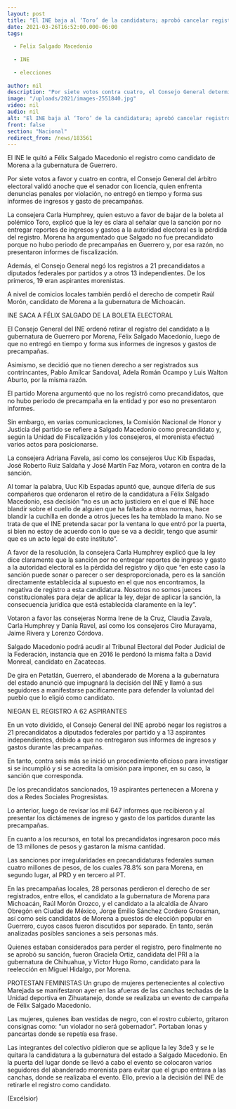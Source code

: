 ```yaml
---
layout: post
title: "El INE baja al ‘Toro’ de la candidatura; aprobó cancelar registro de Félix Salgado"
date: 2021-03-26T16:52:00.000-06:00
tags:
  
  - Felix Salgado Macedonio
  
  - INE
  
  - elecciones
  
author: nil
description: "Por siete votos contra cuatro, el Consejo General determinó que el aspirante morenista a la gubernatura de Guerrero no entregó sus informes de ingreso y gasto de precampaña"
image: "/uploads/2021/images-2551840.jpg"
video: nil
audio: nil
alt: "El INE baja al ‘Toro’ de la candidatura; aprobó cancelar registro de Félix Salgado"
front: false
section: "Nacional"
redirect_from: /news/183561
---
```


El INE le quitó a Félix Salgado Macedonio el registro como candidato de Morena a la gubernatura de Guerrero.

Por siete votos a favor y cuatro en contra, el Consejo General del árbitro electoral validó anoche que el senador con licencia, quien enfrenta denuncias penales por violación, no entregó en tiempo y forma sus informes de ingresos y gasto de precampañas.

La consejera Carla Humphrey, quien estuvo a favor de bajar de la boleta al polémico Toro, explicó que la ley es clara al señalar que la sanción por no entregar reportes de ingresos y gastos a la autoridad electoral es la pérdida del registro. Morena ha argumentado que Salgado no fue precandidato porque no hubo periodo de precampañas en Guerrero y, por esa razón, no presentaron informes de fiscalización.

Además, el Consejo General negó los registros a 21 precandidatos a diputados federales por partidos y a otros 13 independientes. De los primeros, 19 eran aspirantes morenistas.

A nivel de comicios locales también perdió el derecho de competir Raúl Morón, candidato de Morena a la gubernatura de Michoacán.

INE SACA A FÉLIX SALGADO DE LA BOLETA ELECTORAL
 

El Consejo General del INE ordenó retirar el registro del candidato a la gubernatura de Guerrero por Morena, Félix Salgado Macedonio, luego de que no entregó en tiempo y forma sus informes de ingresos y gastos de precampañas.

Asimismo, se decidió que no tienen derecho a ser registrados sus contrincantes, Pablo Amílcar Sandoval, Adela Román Ocampo y Luis Walton Aburto, por la misma razón.

El partido Morena argumentó que no los registró como precandidatos, que no hubo periodo de precampaña en la entidad y por eso no presentaron informes.

Sin embargo, en varias comunicaciones, la Comisión Nacional de Honor y Justicia del partido se refiere a Salgado Macedonio como precandidato y, según la Unidad de Fiscalización y los consejeros, el morenista efectuó varios actos para posicionarse.

La consejera Adriana Favela, así como los consejeros Uuc Kib Espadas, José Roberto Ruiz Saldaña y José Martín Faz Mora, votaron en contra de la sanción.

Al tomar la palabra, Uuc Kib Espadas apuntó que, aunque difería de sus compañeros que ordenaron el retiro de la candidatura a Félix Salgado Macedonio, esa decisión “no es un acto justiciero en el que el INE hace blandir sobre el cuello de alguien que ha faltado a otras normas, hace blandir la cuchilla en donde a otros jueces les ha temblado la mano. No se trata de que el INE pretenda sacar por la ventana lo que entró por la puerta, si bien no estoy de acuerdo con lo que se va a decidir, tengo que asumir que es un acto legal de este instituto”.

A favor de la resolución, la consejera Carla Humphrey explicó que la ley dice claramente que la sanción por no entregar reportes de ingreso y gasto a la autoridad electoral es la pérdida del registro y dijo que “en este caso la sanción puede sonar o parecer o ser desproporcionada, pero es la sanción directamente establecida al supuesto en el que nos encontramos, la negativa de registro a esta candidatura. Nosotros no somos jueces constitucionales para dejar de aplicar la ley, dejar de aplicar la sanción, la consecuencia jurídica que está establecida claramente en la ley”.

Votaron a favor las consejeras Norma Irene de la Cruz, Claudia Zavala, Carla Humphrey y Dania Ravel, así como los consejeros Ciro Murayama, Jaime Rivera y Lorenzo Córdova.

Salgado Macedonio podrá acudir al Tribunal Electoral del Poder Judicial de la Federación, instancia que en 2016 le perdonó la misma falta a David Monreal, candidato en Zacatecas.

De gira en Petatlán, Guerrero, el abanderado de Morena a la gubernatura del estado anunció que impugnará la decisión del INE y llamó a sus seguidores a manifestarse pacíficamente para defender la voluntad del pueblo que lo eligió como candidato.

 

NIEGAN EL REGISTRO A 62 ASPIRANTES
 

En un voto dividido, el Consejo General del INE aprobó negar los registros a 21 precandidatos a diputados federales por partido y a 13 aspirantes independientes, debido a que no entregaron sus informes de ingresos y gastos durante las precampañas.

En tanto, contra seis más se inició un procedimiento oficioso para investigar si se incumplió y si se acredita la omisión para imponer, en su caso, la sanción que corresponda.

De los precandidatos sancionados, 19 aspirantes pertenecen a Morena y dos a Redes Sociales Progresistas.

Lo anterior, luego de revisar los mil 647 informes que recibieron y al presentar los dictámenes de ingreso y gasto de los partidos durante las precampañas.

En cuanto a los recursos, en total los precandidatos ingresaron poco más de 13 millones de pesos y gastaron la misma cantidad.

Las sanciones por irregularidades en precandidaturas federales suman cuatro millones de pesos, de los cuales 78.8% son para Morena, en segundo lugar, al PRD y en tercero al PT.

En las precampañas locales, 28 personas perdieron el derecho de ser registrados, entre ellos, el candidato a la gubernatura de Morena para Michoacán, Raúl Morón Orozco, y el candidato a la alcaldía de Álvaro Obregón en Ciudad de México, Jorge Emilio Sánchez Cordero Grossman, así como seis candidatos de Morena a puestos de elección popular en Guerrero, cuyos casos fueron discutidos por separado. En tanto, serán analizadas posibles sanciones a seis personas más.

Quienes estaban considerados para perder el registro, pero finalmente no se aprobó su sanción, fueron Graciela Ortiz, candidata del PRI a la gubernatura de Chihuahua, y Víctor Hugo Romo, candidato para la reelección en Miguel Hidalgo, por Morena.

 

PROTESTAN FEMINISTAS
Un grupo de mujeres pertenecientes al colectivo Marejada se manifestaron ayer en las afueras de las canchas techadas de la Unidad deportiva en Zihuatanejo, donde se realizaba un evento de campaña de Félix Salgado Macedonio.

Las mujeres, quienes iban vestidas de negro, con el rostro cubierto, gritaron consignas como: “un violador no será gobernador”. Portaban lonas y pancartas donde se repetía esa frase.

Las integrantes del colectivo pidieron que se aplique la ley 3de3 y se le quitara la candidatura a la gubernatura del estado a Salgado Macedonio. En la puerta del lugar donde se llevó a cabo el evento se colocaron varios seguidores del abanderado morenista para evitar que el grupo entrara a las canchas, donde se realizaba el evento. Ello, previo a la decisión del INE de retirarle el registro como candidato.

(Excélsior)
